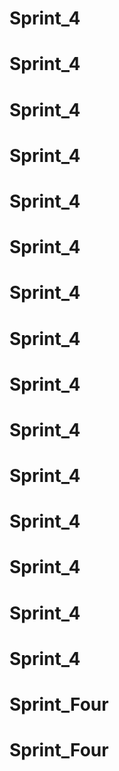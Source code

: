 # Sprint_4
# Sprint_4
# Sprint_4
# Sprint_4
# Sprint_4
# Sprint_4
# Sprint_4
# Sprint_4
# Sprint_4
# Sprint_4
# Sprint_4
# Sprint_4
# Sprint_4
# Sprint_4
# Sprint_4
# Sprint_Four
# Sprint_Four
